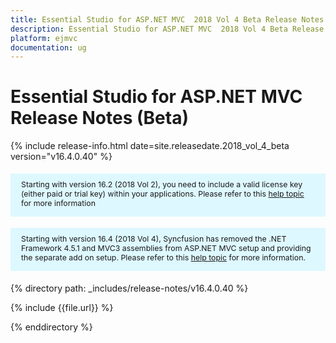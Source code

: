 ```yaml
---
title: Essential Studio for ASP.NET MVC  2018 Vol 4 Beta Release Notes  
description: Essential Studio for ASP.NET MVC  2018 Vol 4 Beta Release Notes  
platform: ejmvc
documentation: ug
---
```


# Essential Studio for ASP.NET MVC  Release Notes (Beta) 

{% include release-info.html date=site.releasedate.2018_vol_4_beta  version="v16.4.0.40" %} 

<style>
#license {
    font-size: .88em!important;
margin-top: 1.5em;     margin-bottom: 1.5em;
    background-color: #def8ff;
    padding: 10px 17px 14px;
}
</style>

<div id="license">
Starting with version 16.2 (2018 Vol 2), you need to include a valid license key (either paid or trial key) within your applications. 
Please refer to this <a href="/common/essential-studio/licensing/license-key">help topic</a> for more information 
</div>

<div id="license">
Starting with version 16.4 (2018 Vol 4), Syncfusion has removed the .NET Framework  4.5.1 and MVC3 assemblies from ASP.NET MVC setup and providing the separate add on setup. 
Please refer to this <a href="/common/essential-studio/installation/essential-studio-platform-framework-add-ons">help topic</a> for more information.
</div>


{% directory path: _includes/release-notes/v16.4.0.40 %}

{% include {{file.url}} %}

{% enddirectory %}